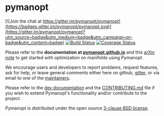# pymanopt

[![Join the chat at https://gitter.im/pymanopt/pymanopt](https://badges.gitter.im/pymanopt/pymanopt.svg)](https://gitter.im/pymanopt/pymanopt?utm_source=badge&utm_medium=badge&utm_campaign=pr-badge&utm_content=badge)
[![Build Status](https://travis-ci.org/pymanopt/pymanopt.svg?branch=master)](https://travis-ci.org/pymanopt/pymanopt)
[![Coverage Status](https://coveralls.io/repos/github/pymanopt/pymanopt/badge.svg?branch=master)](https://coveralls.io/github/pymanopt/pymanopt?branch=master)

Please refer to the **documentation at [pymanopt.github.io](https://pymanopt.github.io)**
and this [arXiv note](http://arxiv.org/abs/1603.03236) to get started
with optimization on manifolds using Pymanopt.

We encourage users and developers to report problems, request features,
ask for help, or leave general comments either here on github,
[gitter](https://gitter.im/pymanopt/pymanopt), or via email to one of the
[maintainers](MAINTAINERS).

Please refer to the [dev documentation](https://pymanopt.github.io/doc/)
and the [CONTRIBUTING.md](CONTRIBUTING.md) file if you wish to extend
Pymanopt's functionality and/or contribute to the project.

Pymanopt is distributed under the open source [3-clause BSD license](LICENSE).
